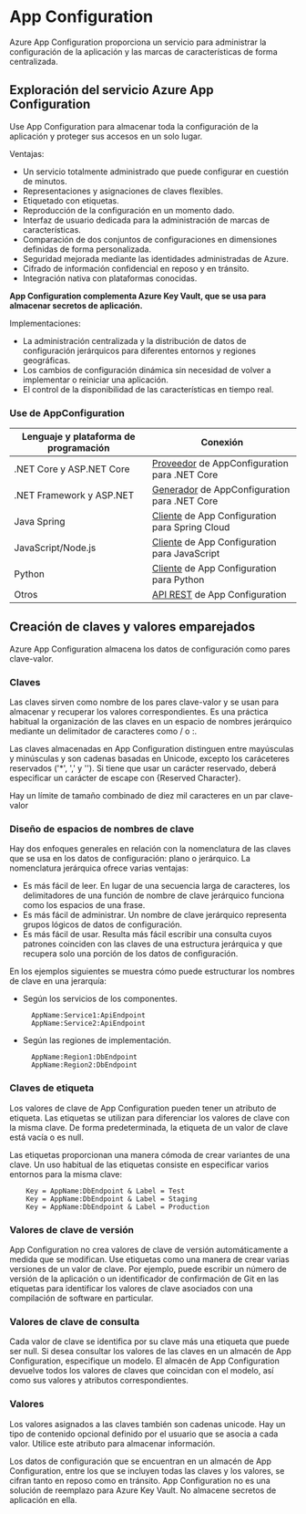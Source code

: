 # App Configuration

Azure App Configuration proporciona un servicio para administrar la configuración de la aplicación y las marcas de características de forma centralizada.

## Exploración del servicio Azure App Configuration

Use App Configuration para almacenar toda la configuración de la aplicación y proteger sus accesos en un solo lugar.

Ventajas:

+ Un servicio totalmente administrado que puede configurar en cuestión de minutos.
+ Representaciones y asignaciones de claves flexibles.
+ Etiquetado con etiquetas.
+ Reproducción de la configuración en un momento dado.
+ Interfaz de usuario dedicada para la administración de marcas de características.
+ Comparación de dos conjuntos de configuraciones en dimensiones definidas de forma personalizada.
+ Seguridad mejorada mediante las identidades administradas de Azure.
+ Cifrado de información confidencial en reposo y en tránsito.
+ Integración nativa con plataformas conocidas.

__App Configuration complementa Azure Key Vault, que se usa para almacenar secretos de aplicación.__

Implementaciones:

+ La administración centralizada y la distribución de datos de configuración jerárquicos para diferentes entornos y regiones geográficas.
+ Los cambios de configuración dinámica sin necesidad de volver a implementar o reiniciar una aplicación.
+ El control de la disponibilidad de las características en tiempo real.

### Use de AppConfiguration

|Lenguaje y plataforma de programación|Conexión|
|-------------------------------------|--------|
|.NET Core y ASP.NET Core|[Proveedor](https://learn.microsoft.com/es-es/dotnet/api/Microsoft.Extensions.Configuration.AzureAppConfiguration) de AppConfiguration para .NET Core|
|.NET Framework y ASP.NET|[Generador](https://github.com/aspnet/MicrosoftConfigurationBuilders/blob/main/README.md#azureappconfigurationbuilder) de AppConfiguration para .NET Core|
|Java Spring|[Cliente](https://microsoft.github.io/spring-cloud-azure/docs/azure-app-configuration/2.9.0/reference/html/index.html) de App Configuration para Spring Cloud|
|JavaScript/Node.js|[Cliente](https://github.com/Azure/azure-sdk-for-js/tree/main/sdk/appconfiguration/app-configuration) de App Configuration para JavaScript|
|Python|[Cliente](https://github.com/Azure/azure-sdk-for-python/tree/main/sdk/appconfiguration/azure-appconfiguration) de App Configuration para Python|
|Otros|[API REST](https://learn.microsoft.com/es-es/rest/api/appconfiguration/) de App Configuration|

## Creación de claves y valores emparejados

Azure App Configuration almacena los datos de configuración como pares clave-valor.

### Claves

Las claves sirven como nombre de los pares clave-valor y se usan para almacenar y recuperar los valores correspondientes. Es una práctica habitual la organización de las claves en un espacio de nombres jerárquico mediante un delimitador de caracteres como / o :. 

Las claves almacenadas en App Configuration distinguen entre mayúsculas y minúsculas y son cadenas basadas en Unicode, excepto los caráceteres reservados ('*', ',' y '\'). Si tiene que usar un carácter reservado, deberá especificar un carácter de escape con \{Reserved Character}.

Hay un límite de tamaño combinado de diez mil caracteres en un par clave-valor

### Diseño de espacios de nombres de clave

Hay dos enfoques generales en relación con la nomenclatura de las claves que se usa en los datos de configuración: plano o jerárquico. La nomenclatura jerárquica ofrece varias ventajas:

+ Es más fácil de leer. En lugar de una secuencia larga de caracteres, los delimitadores de una función de nombre de clave jerárquico funciona como los espacios de una frase.
+ Es más fácil de administrar. Un nombre de clave jerárquico representa grupos lógicos de datos de configuración.
+ Es más fácil de usar. Resulta más fácil escribir una consulta cuyos patrones coinciden con las claves de una estructura jerárquica y que recupera solo una porción de los datos de configuración.

En los ejemplos siguientes se muestra cómo puede estructurar los nombres de clave en una jerarquía:

+ Según los servicios de los componentes.

        AppName:Service1:ApiEndpoint
        AppName:Service2:ApiEndpoint

+ Según las regiones de implementación.

        AppName:Region1:DbEndpoint
        AppName:Region2:DbEndpoint

### Claves de etiqueta

Los valores de clave de App Configuration pueden tener un atributo de etiqueta. Las etiquetas se utilizan para diferenciar los valores de clave con la misma clave. De forma predeterminada, la etiqueta de un valor de clave está vacía o es null.

Las etiquetas proporcionan una manera cómoda de crear variantes de una clave. Un uso habitual de las etiquetas consiste en especificar varios entornos para la misma clave:

        Key = AppName:DbEndpoint & Label = Test
        Key = AppName:DbEndpoint & Label = Staging
        Key = AppName:DbEndpoint & Label = Production

### Valores de clave de versión

App Configuration no crea valores de clave de versión automáticamente a medida que se modifican. Use etiquetas como una manera de crear varias versiones de un valor de clave. Por ejemplo, puede escribir un número de versión de la aplicación o un identificador de confirmación de Git en las etiquetas para identificar los valores de clave asociados con una compilación de software en particular.

### Valores de clave de consulta

Cada valor de clave se identifica por su clave más una etiqueta que puede ser null. Si desea consultar los valores de las claves en un almacén de App Configuration, especifique un modelo. El almacén de App Configuration devuelve todos los valores de claves que coincidan con el modelo, así como sus valores y atributos correspondientes.

### Valores

Los valores asignados a las claves también son cadenas unicode. Hay un tipo de contenido opcional definido por el usuario que se asocia a cada valor. Utilice este atributo para almacenar información.

Los datos de configuración que se encuentran en un almacén de App Configuration, entre los que se incluyen todas las claves y los valores, se cifran tanto en reposo como en tránsito. App Configuration no es una solución de reemplazo para Azure Key Vault. No almacene secretos de aplicación en ella.